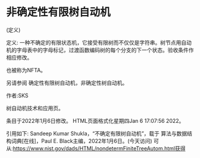 # 非确定性有限树自动机


(定义)



定义:
一种不确定的有限状态机，它接受有限树而不仅仅是字符串。树节点用自动机的字母表中的字母标记，过渡函数编码树的每个分支的下一个状态。验收条件作相应修改。



也被称为NFTA。



另请参阅
确定性有限树自动机，非确定性树自动机。


作者:SKS


树自动机技术和应用页。








条目于2022年1月6日修改。
HTML页面格式化星期四Jan 6 17:07:56 2022。



引用如下:
Sandeep Kumar Shukla，“不确定有限树自动机”，载于
算法与数据结构词典[在线]，Paul E. Black主编，2022年1月6日。(今天访问)
可从:https://www.nist.gov/dads/HTML/nondetermFiniteTreeAutom.html获得